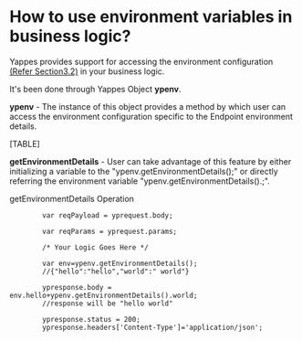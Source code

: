 How to use environment variables in business logic?
===================================================

Yappes provides support for accessing the environment configuration
[(Refer Section3.2)](environment_new.md) in your business logic. 

It's been
done through Yappes Object **ypenv**.

**ypenv** - The instance of this object provides a method by which user can
access the environment configuration specific to the Endpoint
environment details.

[TABLE]

**getEnvironmentDetails** - User can take advantage of this feature by
either initializing a variable to the "ypenv.getEnvironmentDetails();"
or directly referring the environment variable
"ypenv.getEnvironmentDetails().;".

getEnvironmentDetails Operation

              
            var reqPayload = yprequest.body;
            
            var reqParams = yprequest.params;
            
            /* Your Logic Goes Here */ 
            
            var env=ypenv.getEnvironmentDetails();
            //{"hello":"hello","world":" world"}

            ypresponse.body = env.hello+ypenv.getEnvironmentDetails().world; 
            //response will be "hello world"

            ypresponse.status = 200; 
            ypresponse.headers['Content-Type']='application/json';